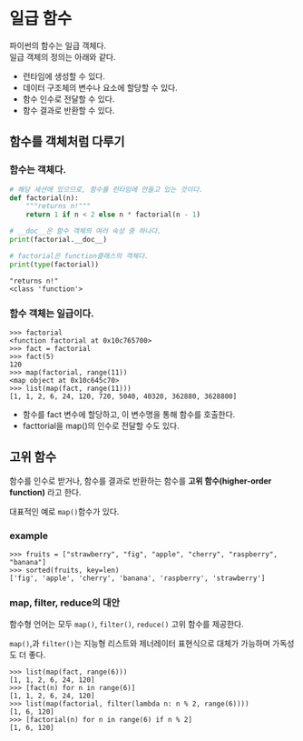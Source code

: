 # 일급 함수
파이썬의 함수는 일급 객체다.  
일급 객체의 정의는 아래와 같다.
- 런타임에 생성할 수 있다.
- 데이터 구조체의 변수나 요소에 할당할 수 있다.
- 함수 인수로 전달할 수 있다.
- 함수 결과로 반환할 수 있다.

## 함수를 객체처럼 다루기
### 함수는 객체다.
```python
# 해당 세션에 있으므로, 함수를 런타임에 만들고 있는 것이다.
def factorial(n):
    """returns n!"""
    return 1 if n < 2 else n * factorial(n - 1)

# __doc__은 함수 객체의 여러 속성 중 하나다.
print(factorial.__doc__)

# factorial은 function클래스의 객체다.
print(type(factorial))

```
```shell
"returns n!"
<class 'function'>
```

### 함수 객체는 일급이다.
```shell
>>> factorial
<function factorial at 0x10c765700>
>>> fact = factorial
>>> fact(5)
120
>>> map(factorial, range(11))
<map object at 0x10c645c70>
>>> list(map(fact, range(11)))
[1, 1, 2, 6, 24, 120, 720, 5040, 40320, 362880, 3628800]
```
- 함수를 fact 변수에 할당하고, 이 변수명을 통해 함수를 호출한다.
- facttorial을 map()의 인수로 전달할 수도 있다.


## 고위 함수
함수를 인수로 받거나, 함수를 결과로 반환하는 함수를 **고위 함수(higher-order function)** 라고 한다.

대표적인 예로 `map()`함수가 있다.  

### example
```shell
>>> fruits = ["strawberry", "fig", "apple", "cherry", "raspberry", "banana"]
>>> sorted(fruits, key=len)
['fig', 'apple', 'cherry', 'banana', 'raspberry', 'strawberry']
```

### map, filter, reduce의 대안
함수형 언어는 모두 `map()`, `filter()`, `reduce()` 고위 함수를 제공한다.  

`map()`,과 `filter()`는 지능형 리스트와 제너레이터 표현식으로 대체가 가능하며 가독성도 더 좋다.
```shell
>>> list(map(fact, range(6)))
[1, 1, 2, 6, 24, 120]
>>> [fact(n) for n in range(6)]
[1, 1, 2, 6, 24, 120]
>>> list(map(factorial, filter(lambda n: n % 2, range(6))))
[1, 6, 120]
>>> [factorial(n) for n in range(6) if n % 2]
[1, 6, 120]
``` 